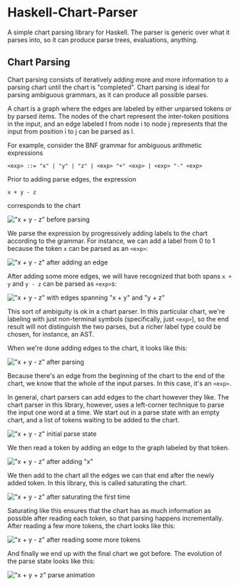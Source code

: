 Haskell-Chart-Parser
====================

A simple chart parsing library for Haskell. The parser is generic over what
it parses into, so it can produce parse trees, evaluations, anything.

Chart Parsing
-------------

Chart parsing consists of iteratively adding more and more information
to a parsing chart until the chart is "completed". Chart parsing is
ideal for parsing ambiguous grammars, as it can produce all possible
parses.

A chart is a graph where the edges are labeled by either unparsed tokens
or by parsed items. The nodes of the chart represent the inter-token
positions in the input, and an edge labeled l from node i to node j
represents that the input from position i to j can be parsed as l.

For example, consider the BNF grammar for ambiguous arithmetic expressions

    <exp> ::= "x" | "y" | "z" | <exp> "+" <exp> | <exp> "-" <exp>

Prior to adding parse edges, the expression

    x + y - z

corresponds to the chart

!["x + y - z" before parsing](http://www.github.com/psygnisfive/Haskell-Chart-Parser/img/chart-before-parsing.jpg)

We parse the expression by progressively adding labels to the chart
according to the grammar. For instance, we can add a label from 0 to 1
because the token `x` can be parsed as an `<exp>`:
    
!["x + y - z" after adding an edge](http://www.github.com/psygnisfive/Haskell-Chart-Parser/img/chart-after-adding-edge.jpg)

After adding some more edges, we will have recognized that both spans
`x + y` and `y - z` can be parsed as `<exp>`s:
    
!["x + y - z" with edges spanning "x + y" and "y + z"](http://www.github.com/psygnisfive/Haskell-Chart-Parser/img/chart-ambiguous-edges.jpg)

This sort of ambiguity is ok in a chart parser. In this particular chart,
we're labeling with just non-terminal symbols (specifically, just `<exp>`),
so the end result will not distinguish the two parses, but a richer label type
could be chosen, for instance, an AST.

When we're done adding edges to the chart, it looks like this:

!["x + y - z" after parsing](http://www.github.com/psygnisfive/Haskell-Chart-Parser/img/chart-after-parsing.jpg)

Because there's an edge from the beginning of the chart to the end of the chart,
we know that the whole of the input parses. In this case, it's an `<exp>`.

In general, chart parsers can add edges to the chart however they like.
The chart parser in this library, however, uses a left-corner technique
to parse the input one word at a time. We start out in a parse state with
an empty chart, and a list of tokens waiting to be added to the chart.

!["x + y - z" initial parse state](http://www.github.com/psygnisfive/Haskell-Chart-Parser/img/chart2-initial-state.jpg)

We then read a token by adding an edge to the graph labeled by that token.

!["x + y - z" after adding "x"](http://www.github.com/psygnisfive/Haskell-Chart-Parser/img/chart2-add-x.jpg)

We then add to the chart all the edges we can that end after the newly added
token. In this library, this is called saturating the chart.

!["x + y - z" after saturating the first time](http://www.github.com/psygnisfive/Haskell-Chart-Parser/img/chart2-saturation-1.jpg)

Saturating like this ensures that the chart has as much information as
possible after reading each token, so that parsing happens incrementally.
After reading a few more tokens, the chart looks like this:
    
!["x + y - z" after reading some more tokens](http://www.github.com/psygnisfive/Haskell-Chart-Parser/img/chart2-saturation-2.jpg)

And finally we end up with the final chart we got before. The evolution
of the parse state looks like this:

!["x + y + z" parse animation](http://www.github.com/psygnisfive/Haskell-Chart-Parser/img/chart-animation.gif)